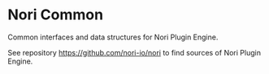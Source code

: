 # Nori Common

Common interfaces and data structures for Nori Plugin Engine.


See repository https://github.com/nori-io/nori to find sources of Nori Plugin Engine.